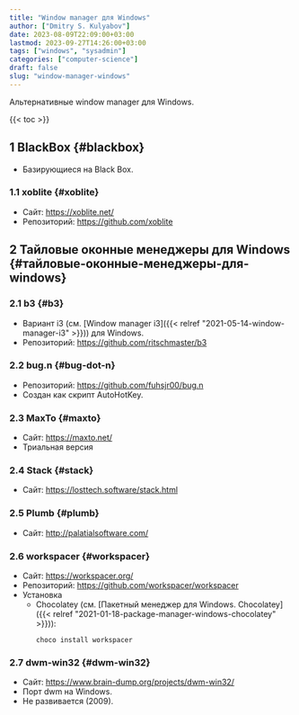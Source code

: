 ```yaml
---
title: "Window manager для Windows"
author: ["Dmitry S. Kulyabov"]
date: 2023-08-09T22:09:00+03:00
lastmod: 2023-09-27T14:26:00+03:00
tags: ["windows", "sysadmin"]
categories: ["computer-science"]
draft: false
slug: "window-manager-windows"
---
```


Альтернативные window manager для Windows.

<!--more-->

{{< toc >}}


## <span class="section-num">1</span> BlackBox {#blackbox}

-   Базирующиеся на Black Box.


### <span class="section-num">1.1</span> xoblite {#xoblite}

-   Сайт: <https://xoblite.net/>
-   Репозиторий: <https://github.com/xoblite>


## <span class="section-num">2</span> Тайловые оконные менеджеры для Windows {#тайловые-оконные-менеджеры-для-windows}


### <span class="section-num">2.1</span> b3 {#b3}

-   Вариант i3 (см. [Window manager i3]({{< relref "2021-05-14-window-manager-i3" >}})) для Windows.
-   Репозиторий: <https://github.com/ritschmaster/b3>


### <span class="section-num">2.2</span> bug.n {#bug-dot-n}

-   Репозиторий: <https://github.com/fuhsjr00/bug.n>
-   Создан как скрипт AutoHotKey.


### <span class="section-num">2.3</span> MaxTo {#maxto}

-   Сайт: <https://maxto.net/>
-   Триальная версия


### <span class="section-num">2.4</span> Stack {#stack}

-   Сайт: <https://losttech.software/stack.html>


### <span class="section-num">2.5</span> Plumb {#plumb}

-   Сайт: <http://palatialsoftware.com/>


### <span class="section-num">2.6</span> workspacer {#workspacer}

-   Сайт: <https://workspacer.org/>
-   Репозиторий: <https://github.com/workspacer/workspacer>
-   Установка
    -   Chocolatey (см. [Пакетный менеджер для Windows. Chocolatey]({{< relref "2021-01-18-package-manager-windows-chocolatey" >}})):
        ```shell
        choco install workspacer
        ```


### <span class="section-num">2.7</span> dwm-win32 {#dwm-win32}

-   Сайт: <https://www.brain-dump.org/projects/dwm-win32/>
-   Порт dwm на Windows.
-   Не развивается (2009).
